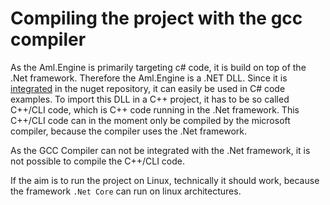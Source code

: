 # Compiling the project with the gcc compiler

As the Aml.Engine is primarily targeting c# code, it is build on top of the .Net framework.
Therefore the Aml.Engine is a .NET DLL. Since it is [integrated](https://www.nuget.org/packages/Aml.Engine) in the nuget repository, it can easily be used in C# code examples. 
To import this DLL in a C++ project, it has to be so called C++/CLI code, which is C++ code running in the .Net framework.
This C++/CLI code can in the moment only be compiled by the microsoft compiler, because the compiler uses the .Net framework.

As the GCC Compiler can not be integrated with the .Net framework, it is not possible to compile the C++/CLI code.
 
 If the aim is to run the project on Linux, technically it should work, because the framework ``.Net Core`` can run on linux architectures.